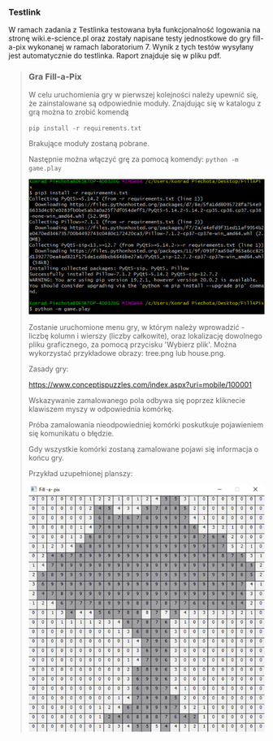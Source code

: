 ### Testlink
W ramach zadania z Testlinka testowana była funkcjonalność logowania na stronę wiki.e-science.pl oraz zostały napisane testy jednostkowe do gry fill-a-pix
wykonanej w ramach laboratorium 7. Wynik z tych testów wysyłany jest automatycznie do testlinka. Raport znajduje się w pliku pdf. 

>### Gra Fill-a-Pix
>W celu uruchomienia gry w pierwszej kolejności należy upewnić się, że zainstalowane są odpowiednie moduły.
>Znajdując się w katalogu z grą można to zrobić komendą
>
>``` pip install -r requirements.txt ```
>
>Brakujące moduły zostaną pobrane.
>
>
>Następnie można włączyć grę za pomocą komendy:
>``` python -m game.play ```
>
>![Instalacja](installation.png)
>
>
>Zostanie uruchomione menu gry, w którym należy wprowadzić - liczbę kolumn i wierszy (liczby całkowite), oraz lokalizację dowolnego pliku graficznego, za pomocą przycisku 'Wybierz plik'. Można wykorzystać przykładowe obrazy: tree.png lub house.png.
>
>Zasady gry:
>
>https://www.conceptispuzzles.com/index.aspx?uri=mobile/100001
>
>Wskazywanie zamalowanego pola odbywa się poprzez kliknecie klawiszem myszy w odpowiednia komórkę.
>
>Próba zamalowania nieodpowiedniej komórki poskutkuje pojawieniem się komunikatu o błędzie.
>
>Gdy wszystkie komórki zostaną zamalowane pojawi się informacja o końcu gry.
>
>
>Przykład uzupełnionej planszy:
>
>![Gra](filled.png)